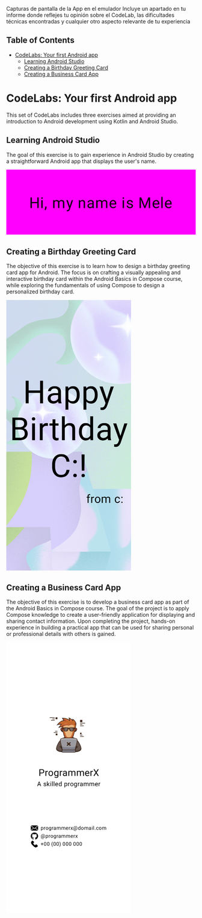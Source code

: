 
Capturas de pantalla de la App en el emulador
Incluye un apartado en tu informe donde reflejes tu opinión sobre el CodeLab, las dificultades técnicas encontradas y cualquier otro aspecto relevante de tu experiencia

## Table of Contents
- [CodeLabs: Your first Android app](#codelabs-your-first-android-app)
  - [Learning Android Studio](#learning-android-studio)
  - [Creating a Birthday Greeting Card](#creating-a-birthday-greeting-card)
  - [Creating a Business Card App](#creating-a-business-card-app)

# CodeLabs: Your first Android app
This set of CodeLabs includes three exercises aimed at providing an introduction to Android development using Kotlin and Android Studio.

## Learning Android Studio
The goal of this exercise is to gain experience in Android Studio by creating a straightforward Android app that displays the user's name.

![Learning_AS_Result](./Images/FirstApp_result.png)

## Creating a Birthday Greeting Card
The objective of this exercise is to learn how to design a birthday greeting card app for Android. The focus is on crafting a visually appealing and interactive birthday card within the Android Basics in Compose course, while exploring the fundamentals of using Compose to design a personalized birthday card.

![Birthday_Greeting_Card_Result](./Images/HappyBirthday_result.png)

## Creating a Business Card App
The objective of this exercise is to develop a business card app as part of the Android Basics in Compose course. The goal of the project is to apply Compose knowledge to create a user-friendly application for displaying and sharing contact information. Upon completing the project, hands-on experience in building a practical app that can be used for sharing personal or professional details with others is gained.

![Business_Card_Result](./Images/BusinessCard_result.png)
